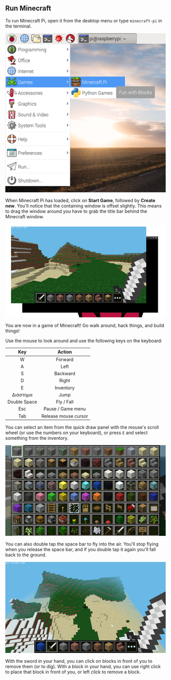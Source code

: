 ## Run Minecraft

To run Minecraft Pi, open it from the desktop menu or type `minecraft-pi` in the terminal.

![](images/menu.png)

When Minecraft Pi has loaded, click on **Start Game**, followed by **Create new**. You'll notice that the containing window is offset slightly. This means to drag the window around you have to grab the title bar behind the Minecraft window.

![](images/mcpi-game.png)

You are now in a game of Minecraft! Go walk around, hack things, and build things!

Use the mouse to look around and use the following keys on the keyboard:

|     Key      |        Action        |
|:------------:|:--------------------:|
|      W       |       Forward        |
|      A       |         Left         |
|      S       |       Backward       |
|      D       |        Right         |
|      E       |      Inventory       |
|   Διάστημα   |         Jump         |
| Double Space |      Fly / Fall      |
|     Esc      |  Pause / Game menu   |
|     Tab      | Release mouse cursor |

You can select an item from the quick draw panel with the mouse's scroll wheel (or use the numbers on your keyboard), or press `E` and select something from the inventory.

![](images/mcpi-inventory.png)

You can also double tap the space bar to fly into the air. You'll stop flying when you release the space bar, and if you double tap it again you'll fall back to the ground.

![](images/mcpi-flying.png)

With the sword in your hand, you can click on blocks in front of you to remove them (or to dig). With a block in your hand, you can use right click to place that block in front of you, or left click to remove a block.